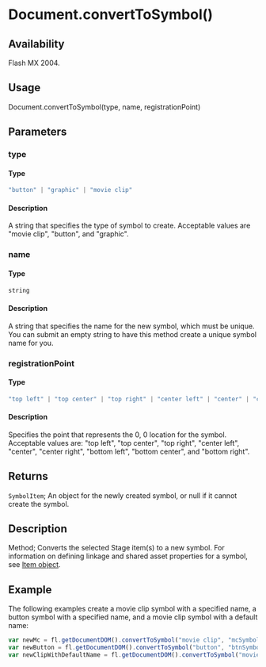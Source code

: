 # Document.convertToSymbol()

## Availability

Flash MX 2004.

## Usage

Document.convertToSymbol(type, name, registrationPoint)

## Parameters

### **type**

#### Type

```typescript
"button" | "graphic" | "movie clip"
```

#### Description

A string that specifies the type of symbol to create. Acceptable values are "movie clip", "button", and "graphic".

### **name**

#### Type

```typescript
string
```

#### Description

A string that specifies the name for the new symbol, which must be unique. You can submit an empty string to have this method create a unique symbol name for you.

### **registrationPoint**

#### Type

```typescript
"top left" | "top center" | "top right" | "center left" | "center" | "center right" | "bottom left" | "bottom center" | "bottom right"
```

#### Description

Specifies the point that represents the 0, 0 location for the symbol. Acceptable values are: "top left", "top center", "top right", "center left", "center", "center right", "bottom left", "bottom center", and "bottom right".

## Returns

`SymbolItem`; An object for the newly created symbol, or null if it cannot create the symbol.

## Description

Method; Converts the selected Stage item(s) to a new symbol. For information on defining linkage and shared asset properties for a symbol, see [Item object](../Item_object/item_summary.md).

## Example

The following examples create a movie clip symbol with a specified name, a button symbol with a specified name, and a movie clip symbol with a default name:

```javascript
var newMc = fl.getDocumentDOM().convertToSymbol("movie clip", "mcSymbolName", "top left");
var newButton = fl.getDocumentDOM().convertToSymbol("button", "btnSymbolName", "bottom right");
var newClipWithDefaultName = fl.getDocumentDOM().convertToSymbol("movie clip", "", "top left");
```
